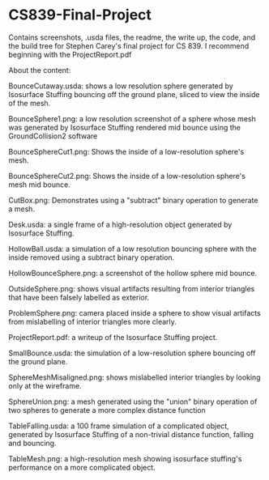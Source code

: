 # CS839-Final-Project
Contains screenshots, .usda files, the readme, the write up, the code, and the build tree for Stephen Carey's final project for CS 839. I recommend beginning with the ProjectReport.pdf

About the content:

BounceCutaway.usda: shows a low resolution sphere generated by Isosurface Stuffing bouncing off the ground plane, sliced to view the inside of the mesh.

BounceSphere1.png: a low resolution screenshot of a sphere whose mesh was generated by Isosurface Stuffing rendered mid bounce using the GroundCollision2 software

BounceSphereCut1.png: Shows the inside of a low-resolution sphere's mesh.

BounceSphereCut2.png: Shows the inside of a low-resolution sphere's mesh mid bounce.

CutBox.png: Demonstrates using a "subtract" binary operation to generate a mesh.

Desk.usda: a single frame of a high-resolution object generated by Isosurface Stuffing.

HollowBall.usda: a simulation of a low resolution bouncing sphere with the inside removed using a subtract binary operation.

HollowBounceSphere.png: a screenshot of the hollow sphere mid bounce.

OutsideSphere.png: shows visual artifacts resulting from interior triangles that have been falsely labelled as exterior.

ProblemSphere.png: camera placed inside a sphere to show visual artifacts from mislabelling of interior triangles more clearly.

ProjectReport.pdf: a writeup of the Isosurface Stuffing project.

SmallBounce.usda: the simulation of a low-resolution sphere bouncing off the ground plane.

SphereMeshMisaligned.png: shows mislabelled interior triangles by looking only at the wireframe.

SphereUnion.png: a mesh generated using the "union" binary operation of two spheres to generate a more complex distance function

TableFalling.usda: a 100 frame simulation of a complicated object, generated by Isosurface Stuffing of a non-trivial distance function, falling and bouncing.

TableMesh.png: a high-resolution mesh showing isosurface stuffing's performance on a more complicated object.
